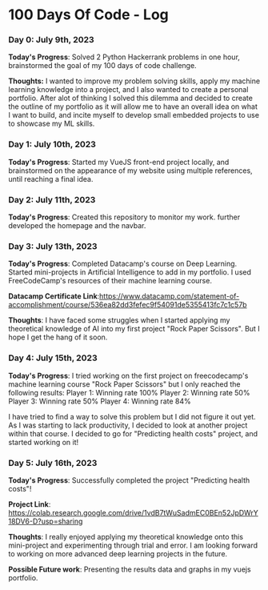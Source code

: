 # 100 Days Of Code - Log

### Day 0: July 9th, 2023 

**Today's Progress**: Solved 2 Python Hackerrank problems in one hour, brainstormed the goal of my 100 days of code challenge.

**Thoughts:** I wanted to improve my problem solving skills, apply my machine learning knowledge into a project, and I also wanted to create a personal portfolio. After alot of thinking I solved this dilemma and decided to create the outline of my portfolio as it will allow me to have an overall idea on what I want to build, and incite myself to develop small embedded projects to use to showcase my ML skills.

### Day 1: July 10th, 2023

**Today's Progress**: Started my VueJS front-end project locally, and brainstormed on the appearance of my website using multiple references, until reaching a final idea.

### Day 2: July 11th, 2023

**Today's Progress**: Created this repository to monitor my work. further developed the homepage and the navbar.

### Day 3: July 13th, 2023

**Today's Progress**: Completed Datacamp's course on Deep Learning. Started mini-projects in Artificial Intelligence to add in my portfolio. I used FreeCodeCamp's resources of their machine learning course.

**Datacamp Certificate Link**:https://www.datacamp.com/statement-of-accomplishment/course/536ea82dd3fefec9f54091de5355413fc7c1c57b

**Thoughts**:  I have faced some struggles when I started applying my theoretical knowledge of AI into my first project "Rock Paper Scissors". But I hope I get the hang of it soon.

### Day 4: July 15th, 2023

**Today's Progress**: I tried working on the first project on freecodecamp's machine learning course "Rock Paper Scissors" but I only reached the following results:
Player 1: Winning rate 100%
Player 2: Winning rate 50%
Player 3: Winning rate 50%
Player 4: Winning rate 84%

I have tried to find a way to solve this problem but I did not figure it out yet. As I was starting to lack productivity, I decided to look at another project within that course. I decided to go for "Predicting health costs" project, and started working on it!

### Day 5: July 16th, 2023

**Today's Progress**: Successfully completed the project "Predicting health costs"! 

**Project Link**: https://colab.research.google.com/drive/1vdB7tWuSadmEC0BEn52JpDWrY18DV6-D?usp=sharing

**Thoughts**: I really enjoyed applying my theoretical knowledge onto this mini-project and experimenting through trial and error. I am looking forward to working on more advanced deep learning projects in the future. 

**Possible Future work**: Presenting the results data and graphs in my vuejs portfolio.

